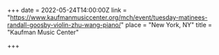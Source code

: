 +++
date = 2022-05-24T14:00:00Z
link = "https://www.kaufmanmusiccenter.org/mch/event/tuesday-matinees-randall-goosby-violin-zhu-wang-piano/"
place = "New York, NY"
title = "Kaufman Music Center"

+++
